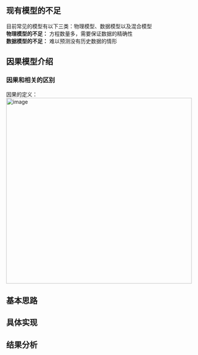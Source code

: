 ## 现有模型的不足
目前常见的模型有以下三类：物理模型、数据模型以及混合模型  
**物理模型的不足：** 方程数量多，需要保证数据的精确性  
**数据模型的不足：** 难以预测没有历史数据的情形
## 因果模型介绍
### 因果和相关的区别
因果的定义：  
<img width="499" alt="image" src="https://github.com/user-attachments/assets/20982fc4-4c00-4436-9f66-76ff823a9da0">  


## 基本思路

## 具体实现
## 结果分析
